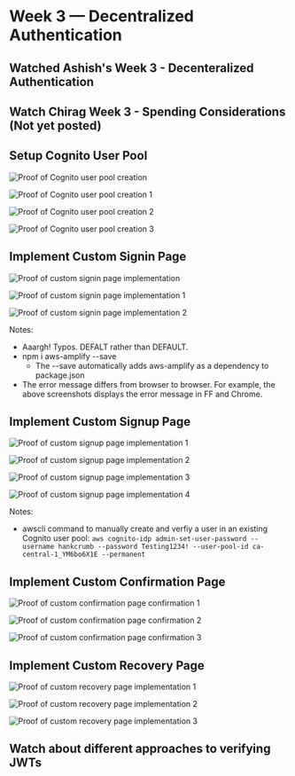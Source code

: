 # Week 3 — Decentralized Authentication

## Watched Ashish's Week 3 - Decenteralized Authentication

## Watch Chirag Week 3 - Spending Considerations (Not yet posted)

## Setup Cognito User Pool
![Proof of Cognito user pool creation](/assets/week3-proof-setup-cognito-user-pool.png)

![Proof of Cognito user pool creation 1](/assets/week3-proof-setup-cognito-user-pool-1.png)

![Proof of Cognito user pool creation 2](/assets/week3-proof-setup-cognito-user-pool-2.png)

![Proof of Cognito user pool creation 3](/assets/week3-proof-setup-cognito-user-pool-3.jpeg)

## Implement Custom Signin Page
![Proof of custom signin page implementation](/assets/week3-proof-implement-custom-signin-page.png)

![Proof of custom signin page implementation 1](/assets/week3-proof-implement-custom-signin-page-1.png)

![Proof of custom signin page implementation 2](/assets/week3-proof-implement-custom-signin-page-2.png)

Notes:
- Aaargh! Typos. DEFALT rather than DEFAULT.
- npm i aws-amplify --save
    - The --save automatically adds aws-amplify as a dependency to package.json
- The error message differs from browser to browser. For example, the above screenshots displays the error message in FF and Chrome.

## Implement Custom Signup Page 
![Proof of custom signup page implementation 1](/assets/week3-proof-implement-custom-signup-page-1.png)

![Proof of custom signup page implementation 2](/assets/week3-proof-implement-custom-signup-page-2.png)

![Proof of custom signup page implementation 3](/assets/week3-proof-implement-custom-signup-page-3.png)

![Proof of custom signup page implementation 4](/assets/week3-proof-implement-custom-signup-page-4.png)

Notes:
- awscli command to manually create and verfiy a user in an existing Cognito user pool: `aws cognito-idp admin-set-user-password --username hankcrumb --password Testing1234! --user-pool-id ca-central-1_YM6bo6X1E --permanent`

## Implement Custom Confirmation Page
![Proof of custom confirmation page confirmation 1](/assets/week3-proof-implement-custom-confirmation-page-1.png)

![Proof of custom confirmation page confirmation 2](/assets/week3-proof-implement-custom-confirmation-page-2.png)

![Proof of custom confirmation page confirmation 3](/assets/week3-proof-implement-custom-confirmation-page-3.jpeg)

## Implement Custom Recovery Page
![Proof of custom recovery page implementation 1](/assets/week3-proof-implement-custom-recovery-page-1.png)

![Proof of custom recovery page implementation 2](/assets/week3-proof-implement-custom-recovery-page-2.png)

![Proof of custom recovery page implementation 3](/assets/week3-proof-implement-custom-recovery-page-3.jpeg)

## Watch about different approaches to verifying JWTs